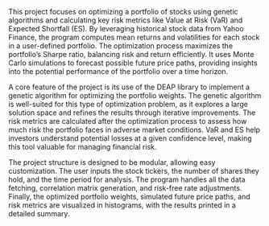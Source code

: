 This project focuses on optimizing a portfolio of stocks using genetic algorithms and calculating key risk metrics like Value at Risk (VaR) and Expected Shortfall (ES). By leveraging historical stock data from Yahoo Finance, the program computes mean returns and volatilities for each stock in a user-defined portfolio. The optimization process maximizes the portfolio’s Sharpe ratio, balancing risk and return efficiently. It uses Monte Carlo simulations to forecast possible future price paths, providing insights into the potential performance of the portfolio over a time horizon.

A core feature of the project is its use of the DEAP library to implement a genetic algorithm for optimizing the portfolio weights. The genetic algorithm is well-suited for this type of optimization problem, as it explores a large solution space and refines the results through iterative improvements. The risk metrics are calculated after the optimization process to assess how much risk the portfolio faces in adverse market conditions. VaR and ES help investors understand potential losses at a given confidence level, making this tool valuable for managing financial risk.

The project structure is designed to be modular, allowing easy customization. The user inputs the stock tickers, the number of shares they hold, and the time period for analysis. The program handles all the data fetching, correlation matrix generation, and risk-free rate adjustments. Finally, the optimized portfolio weights, simulated future price paths, and risk metrics are visualized in histograms, with the results printed in a detailed summary. 
